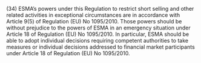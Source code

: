 (34) ESMA’s powers under this Regulation to restrict short selling and other related activities in exceptional circumstances are in accordance with Article 9(5) of Regulation (EU) No 1095/2010. Those powers should be without prejudice to the powers of ESMA in an emergency situation under Article 18 of Regulation (EU) No 1095/2010. In particular, ESMA should be able to adopt individual decisions requiring competent authorities to take measures or individual decisions addressed to financial market participants under Article 18 of Regulation (EU) No 1095/2010.